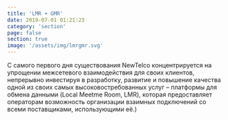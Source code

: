 ```yaml
---
title: 'LMR + GMR'
date: 2019-07-01 01:21:23
category: 'section'
page: false
section: true
image: '/assets/img/lmrgmr.svg'
---
```


С самого первого дня существования NewTelco концентрируется на упрощении межсетевого взаимодействия для своих клиентов, непрерывно инвестируя в разработку, развитие и повышение качества одной из своих самых высоковостребованных услуг – платформы для обмена данными (Local Meetme Room, LMR), которая предоставляет операторам возможность организации взаимных подключений со всеми поставщиками, использующими её.)
